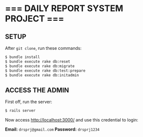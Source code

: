 # === DAILY REPORT SYSTEM PROJECT ===

## SETUP

After `git clone`, run these commands:

```bash
$ bundle install
$ bundle execute rake db:reset
$ bundle execute rake db:migrate
$ bundle execute rake db:test:prepare
$ bundle execute rake db:initadmin
```

## ACCESS THE ADMIN

First off, run the server:

```bash
$ rails server
```
Now access [http://localhost:3000/](http://localhost:3000/) and use this credential to login:

**Email:** `drsprj@gmail.com`
**Password:** `drsprj1234`